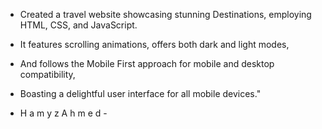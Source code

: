 - Created a travel website showcasing stunning Destinations, employing HTML, CSS, and JavaScript. 
- It features scrolling animations, offers both dark and light modes,
- And follows the Mobile First approach for mobile and desktop compatibility, 
- Boasting a delightful user interface for all mobile devices."

- H a m y z  A h m e d -